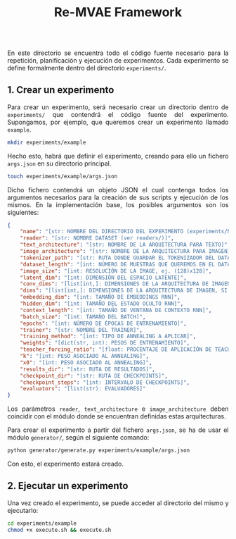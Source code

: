 <h1 align="center">Re-MVAE Framework</h1>

<br>
<br>

<div align="justify">

En este directorio se encuentra todo el código fuente necesario para la repetición, planificación y ejecución de experimentos. Cada experimento se define formalmente dentro del directorio `experiments/`.

## 1. Crear un experimento

Para crear un experimento, será necesario crear un directorio dentro de `experiments/` que contendrá el código fuente del experimento. Supongamos, por ejemplo, que queremos crear un experimento llamado `example`.

```bash
mkdir experiments/example
```

Hecho esto, habrá que definir el experimento, creando para ello un fichero `args.json` en su directorio principal.

```bash
touch experiments/example/args.json
```

Dicho fichero contendrá un objeto JSON el cual contenga todos los argumentos necesarios para la creación de sus scripts y ejecución de los mismos. En la implementación base, los posibles argumentos son los siguientes:

```json
{
    "name": "[str: NOMBRE DEL DIRECTORIO DEL EXPERIMENTO (experiments/NOMBRE)]",
    "reader": "[str: NOMBRE DATASET (ver readers/)]",
    "text_architecture": "[str: NOMBRE DE LA ARQUITECTURA PARA TEXTO]",
    "image_architecture": "[str: NOMBRE DE LA ARQUITECTURA PARA IMAGEN]",
    "tokenizer_path": "[str: RUTA DONDE GUARDAR EL TOKENIZADOR DEL DATASET]",
    "dataset_length": "[int: NÚMERO DE MUESTRAS QUE QUEREMOS EN EL DATASET]",
    "image_size": "[int: RESOLUCIÓN DE LA IMAGE, ej. (128)x128]",
    "latent_dim": "[int: DIMENSIÓN DEL ESPACIO LATENTE]",
    "conv_dims": "[list[int,]: DIMENSIONES DE LA ARQUITECTURA DE IMAGEN, SI ES CONVOLUCIONAL]",
    "dims": "[list[int,]: DIMENSIONES DE LA ARQUITECTURA DE IMAGEN, SI ES LINEAL]",
    "embedding_dim": "[int: TAMAÑO DE EMBEDDINGS RNN]",
    "hidden_dim": "[int: TAMAÑO DEL ESTADO OCULTO RNN]",
    "context_length": "[int: TAMAÑO DE VENTANA DE CONTEXTO RNN]",
    "batch_size": "[int: TAMAÑO DEL BATCH]",
    "epochs": "[int: NÚMERO DE ÉPOCAS DE ENTRENAMIENTO]",
    "trainer": "[str: NOMBRE DEL TRAINER]",
    "training_method": "[int: TIPO DE ANNEALING A APLICAR]",
    "weights": "[dict(str, int): PESOS DE ENTRENAMIENTO]",
    "teacher_forcing_ratio": "[float: PROCENTAJE DE APLICACIÓN DE TEACHER FORCING]",
    "k": "[int: PESO ASOCIADO AL ANNEALING]",
    "x0": "[int: PESO ASOCIADO AL ANNEALING]",
    "results_dir": "[str: RUTA DE RESULTADOS]",
    "checkpoint_dir": "[str: RUTA DE CHECKPOINTS]",
    "checkpoint_steps": "[int: INTERVALO DE CHECKPOINTS]",
    "evaluators": "[list(str): EVALUADORES]"
}
```

Los parámetros `reader`, `text_architecture` e `image_architecture` deben coincidir con el módulo donde se encuentran definidas estas arquitecturas.

Para crear el experimento a partir del fichero `args.json`, se ha de usar el módulo `generator/`, según el siguiente comando:

```bash
python generator/generate.py experiments/example/args.json
```

Con esto, el experimento estará creado.

## 2. Ejecutar un experimento

Una vez creado el experimento, se puede acceder al directorio del mismo y ejecutarlo:

```bash
cd experiments/example
chmod +x execute.sh && execute.sh
```

